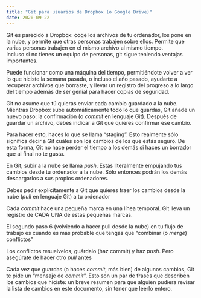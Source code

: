 ```yaml
---
title: "Git para usuarios de Dropbox (o Google Drive)"
date: 2020-09-22
---
```


Git es  parecido a Dropbox: coge los archivos de tu ordenador, los pone en la nube, y permite que otras personas trabajen sobre ellos. Permite que varias personas trabajen en el mismo archivo al mismo tiempo.  
Incluso si no tienes un equipo de personas, git sigue teniendo ventajas importantes. 

Puede funcionar como una máquina del tiempo, permitiéndote volver a ver lo que hiciste la semana pasada, o incluso el año pasado, ayudarte a recuperar archivos que borraste, y llevar un registro del progreso a lo largo del tiempo además de ser genial para hacer copias de seguridad. 

Git no asume que tú quieras enviar cada cambio guardado a la nube. Mientras Dropbox sube automáticamente todo lo que guardas, Git añade un nuevo paso: la confirmación (o *commit* en lenguaje Git). Después de guardar un archivo, debes indicar a Git que quieres confirmar ese cambio.

Para hacer esto, haces lo que se llama “staging”. Esto realmente sólo significa decir a Git cuáles son los cambios de los que estás seguro. De esta forma, Git no hace perder el tiempo a los demás si haces un borrador que al final no te gusta.

En Git, subir a la nube se llama *push*. Estás literalmente empujando tus cambios desde tu ordenador a la nube. Sólo entonces podrán los demás descargarlos a sus propios ordenadores.

Debes pedir explícitamente a Git que quieres traer los cambios desde la nube (*pull* en lenguaje Git) a tu ordenador

Cada *commit* hace una pequeña marca en una línea temporal. Git lleva un registro de CADA UNA de estas pequeñas marcas.

El segundo paso 6 (volviendo a hacer pull desde la nube) en tu flujo de trabajo es cuando es más probable que tengas que “combinar (o *merge*) conflictos”

Los conflictos resuelvelos, guárdalo (haz commit) y haz *push*. Pero asegúrate de hacer otro *pull* antes

Cada vez que guardas (o haces *commit*, más bien) de algunos cambios, Git te pide un “mensaje de *commit*”. Esto son un par de frases que describen los cambios que hiciste: un breve resumen para que alguien pudiera revisar la lista de cambios en este documento, sin tener que leerlo entero.